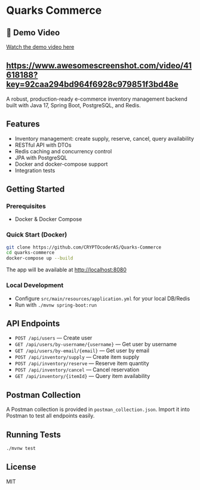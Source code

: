 # Quarks Commerce

## 🚀 Demo Video
[Watch the demo video here](https://www.awesomescreenshot.com/video/41618188?key=92caa294bd964f6928c979851f3bd48e)


https://www.awesomescreenshot.com/video/41618188?key=92caa294bd964f6928c979851f3bd48e
---

A robust, production-ready e-commerce inventory management backend built with Java 17, Spring Boot, PostgreSQL, and Redis.

## Features
- Inventory management: create supply, reserve, cancel, query availability
- RESTful API with DTOs
- Redis caching and concurrency control
- JPA with PostgreSQL
- Docker and docker-compose support
- Integration tests

## Getting Started

### Prerequisites
- Docker & Docker Compose

### Quick Start (Docker)
```sh
git clone https://github.com/CRYPTOcoderAS/Quarks-Commerce
cd quarks-commerce
docker-compose up --build
```
The app will be available at [http://localhost:8080](http://localhost:8080)

### Local Development
- Configure `src/main/resources/application.yml` for your local DB/Redis
- Run with `./mvnw spring-boot:run`

## API Endpoints
- `POST /api/users` — Create user
- `GET /api/users/by-username/{username}` — Get user by username
- `GET /api/users/by-email/{email}` — Get user by email
- `POST /api/inventory/supply` — Create item supply
- `POST /api/inventory/reserve` — Reserve item quantity
- `POST /api/inventory/cancel` — Cancel reservation
- `GET /api/inventory/{itemId}` — Query item availability

## Postman Collection
A Postman collection is provided in `postman_collection.json`. Import it into Postman to test all endpoints easily.

## Running Tests
```sh
./mvnw test
```

## License
MIT 